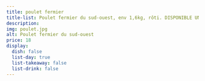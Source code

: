 ```yaml
---
title: poulet fermier
title-list: Poulet fermier du sud-ouest, env 1,6kg, rôti. DISPONIBLE UNIQUEMENT LE DIMANCHE, A RESERVER AVANT 10H LE DIMANCHE
description:
img: poulet.jpg
alt: Poulet fermier du sud-ouest
price: 18
display:
  dish: false
  list-day: true
  list-takeaway: false
  list-drink: false
---
```

